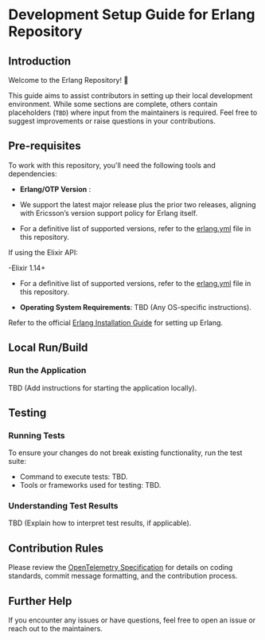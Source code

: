 # Development Setup Guide for Erlang Repository

## Introduction
Welcome to the Erlang Repository! 🎉

This guide aims to assist contributors in setting up their local development environment. While some sections are complete, others contain placeholders (`TBD`) where input from the maintainers is required. Feel free to suggest improvements or raise questions in your contributions.


## Pre-requisites

To work with this repository, you'll need the following tools and dependencies:

- **Erlang/OTP Version** :
  
- We support the latest major release plus the prior two releases, aligning with Ericsson’s version support policy for Erlang itself.  
- For a definitive list of supported versions, refer to the [erlang.yml](.github/workflows/erlang.yml) file in this repository.  

  
If using the Elixir API:  

-Elixir 1.14+

- For a definitive list of supported versions, refer to the [erlang.yml](.github/workflows/erlang.yml) file in this repository.

- **Operating System Requirements**: TBD (Any OS-specific instructions).

Refer to the official [Erlang Installation Guide](https://www.erlang.org/downloads) for setting up Erlang.

## Local Run/Build

### Run the Application
TBD (Add instructions for starting the application locally).

## Testing

### Running Tests
To ensure your changes do not break existing functionality, run the test suite:
- Command to execute tests: TBD.
- Tools or frameworks used for testing: TBD.

### Understanding Test Results
TBD (Explain how to interpret test results, if applicable).


## Contribution Rules
Please review the [OpenTelemetry Specification](https://opentelemetry.io/docs/specs/otel/) for details on coding standards, commit message formatting, and the contribution process.

## Further Help

If you encounter any issues or have questions, feel free to open an issue or reach out to the maintainers.
